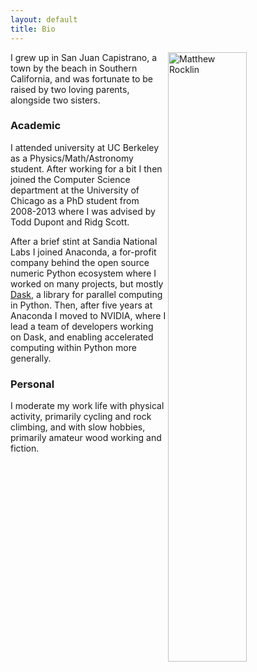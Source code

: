 ```yaml
---
layout: default
title: Bio
---
```



<img src="/trainselfphoto_small.jpg"
     alt="Matthew Rocklin"
     width="50%"
     align="right"/>

I grew up in San Juan Capistrano, a town by the beach in Southern California,
and was fortunate to be raised by two loving parents, alongside two sisters.

### Academic

I attended university at UC Berkeley as a Physics/Math/Astronomy student.
After working for a bit I then joined the Computer Science department
at the University of Chicago as a PhD student from 2008-2013 where I was
advised by Todd Dupont and Ridg Scott.

After a brief stint at Sandia National Labs I joined Anaconda,
a for-profit company behind the open source numeric Python ecosystem where I
worked on many projects, but mostly [Dask](https://dask.org), a library for
parallel computing in Python.
Then, after five years at Anaconda I moved to NVIDIA, where I lead a team of
developers working on Dask, and enabling accelerated computing within Python
more generally.


### Personal

I moderate my work life with physical activity, primarily cycling and rock
climbing, and with slow hobbies, primarily amateur wood working and fiction.
